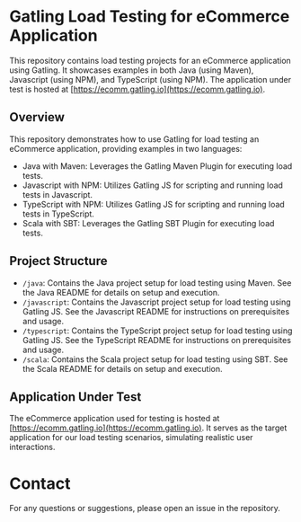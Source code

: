 # Gatling Load Testing for eCommerce Application

This repository contains load testing projects for an eCommerce application using Gatling. It showcases examples in both Java (using Maven), Javascript (using NPM), and  TypeScript (using NPM). The application under test is hosted at [https://ecomm.gatling.io](https://ecomm.gatling.io).

## Overview

This repository demonstrates how to use Gatling for load testing an eCommerce application, providing examples in two languages:

- Java with Maven: Leverages the Gatling Maven Plugin for executing load tests.
- Javascript with NPM: Utilizes Gatling JS for scripting and running load tests in Javascript.
- TypeScript with NPM: Utilizes Gatling JS for scripting and running load tests in TypeScript.
- Scala with SBT: Leverages the Gatling SBT Plugin for executing load tests.

## Project Structure

- `/java`: Contains the Java project setup for load testing using Maven. See the Java README for details on setup and execution.
- `/javascript`: Contains the Javascript project setup for load testing using Gatling JS. See the Javascript README for instructions on prerequisites and usage.
- `/typescript`: Contains the TypeScript project setup for load testing using Gatling JS. See the TypeScript README for instructions on prerequisites and usage.
- `/scala`: Contains the Scala project setup for load testing using SBT. See the Scala README for details on setup and execution.

## Application Under Test

The eCommerce application used for testing is hosted at [https://ecomm.gatling.io](https://ecomm.gatling.io). It serves as the target application for our load testing scenarios, simulating realistic user interactions.

# Contact

For any questions or suggestions, please open an issue in the repository.
